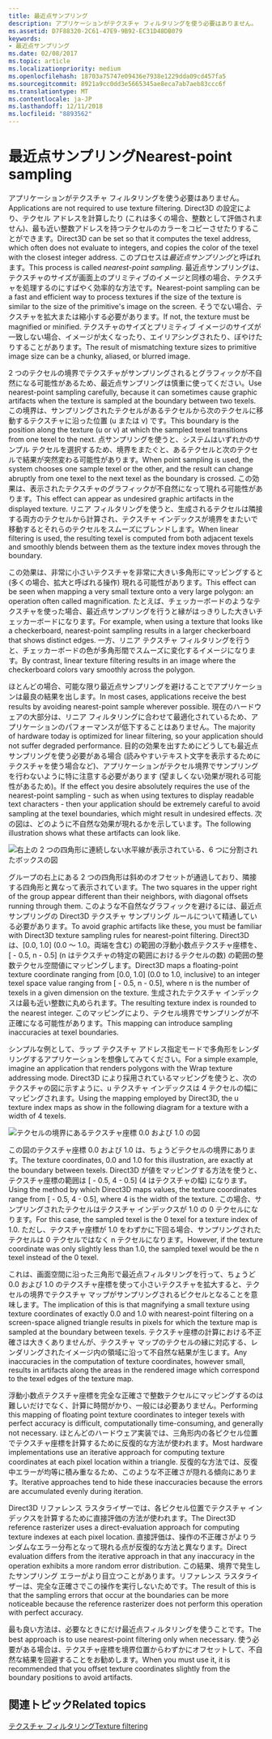 ```yaml
---
title: 最近点サンプリング
description: アプリケーションがテクスチャ フィルタリングを使う必要はありません。
ms.assetid: D7F88320-2C61-47E9-9B92-EC31D48DB079
keywords:
- 最近点サンプリング
ms.date: 02/08/2017
ms.topic: article
ms.localizationpriority: medium
ms.openlocfilehash: 18703a75747e09436e7938e1229dda09cd457fa5
ms.sourcegitcommit: 8921a9cc0dd3e5665345ae8eca7ab7aeb83ccc6f
ms.translationtype: MT
ms.contentlocale: ja-JP
ms.lasthandoff: 12/11/2018
ms.locfileid: "8893562"
---
```

# <a name="span-iddirect3dconceptsnearest-pointsamplingspannearest-point-sampling"></a><span data-ttu-id="86e56-104"><span id="direct3dconcepts.nearest-point_sampling"></span>最近点サンプリング</span><span class="sxs-lookup"><span data-stu-id="86e56-104"><span id="direct3dconcepts.nearest-point_sampling"></span>Nearest-point sampling</span></span>


<span data-ttu-id="86e56-105">アプリケーションがテクスチャ フィルタリングを使う必要はありません。</span><span class="sxs-lookup"><span data-stu-id="86e56-105">Applications are not required to use texture filtering.</span></span> <span data-ttu-id="86e56-106">Direct3D の設定により、テクセル アドレスを計算したり (これは多くの場合、整数として評価されません)、最も近い整数アドレスを持つテクセルのカラーをコピーさせたりすることができます。</span><span class="sxs-lookup"><span data-stu-id="86e56-106">Direct3D can be set so that it computes the texel address, which often does not evaluate to integers, and copies the color of the texel with the closest integer address.</span></span> <span data-ttu-id="86e56-107">このプロセスは*最近点サンプリング*と呼ばれます。</span><span class="sxs-lookup"><span data-stu-id="86e56-107">This process is called *nearest-point sampling*.</span></span> <span data-ttu-id="86e56-108">最近点サンプリングは、テクスチャのサイズが画面上のプリミティブのイメージと同様の場合、テクスチャを処理するのにすばやく効率的な方法です。</span><span class="sxs-lookup"><span data-stu-id="86e56-108">Nearest-point sampling can be a fast and efficient way to process textures if the size of the texture is similar to the size of the primitive's image on the screen.</span></span> <span data-ttu-id="86e56-109">そうでない場合、テクスチャを拡大または縮小する必要があります。</span><span class="sxs-lookup"><span data-stu-id="86e56-109">If not, the texture must be magnified or minified.</span></span> <span data-ttu-id="86e56-110">テクスチャのサイズとプリミティブ イメージのサイズが一致しない場合、イメージが太くなったり、エイリアシングされたり、ぼやけたりすることがあります。</span><span class="sxs-lookup"><span data-stu-id="86e56-110">The result of mismatching texture sizes to primitive image size can be a chunky, aliased, or blurred image.</span></span>

<span data-ttu-id="86e56-111">2 つのテクセルの境界でテクスチャがサンプリングされるとグラフィックが不自然になる可能性があるため、最近点サンプリングは慎重に使ってください。</span><span class="sxs-lookup"><span data-stu-id="86e56-111">Use nearest-point sampling carefully, because it can sometimes cause graphic artifacts when the texture is sampled at the boundary between two texels.</span></span> <span data-ttu-id="86e56-112">この境界は、サンプリングされたテクセルがあるテクセルから次のテクセルに移動するテクスチャに沿った位置 (u または v) です。</span><span class="sxs-lookup"><span data-stu-id="86e56-112">This boundary is the position along the texture (u or v) at which the sampled texel transitions from one texel to the next.</span></span> <span data-ttu-id="86e56-113">点サンプリングを使うと、システムはいずれかのサンプル テクセルを選択するため、境界をまたぐと、あるテクセルと次のテクセルで結果が突然変わる可能性があります。</span><span class="sxs-lookup"><span data-stu-id="86e56-113">When point sampling is used, the system chooses one sample texel or the other, and the result can change abruptly from one texel to the next texel as the boundary is crossed.</span></span> <span data-ttu-id="86e56-114">この効果は、表示されたテクスチャのグラフィックが不自然になって現れる可能性があります。</span><span class="sxs-lookup"><span data-stu-id="86e56-114">This effect can appear as undesired graphic artifacts in the displayed texture.</span></span> <span data-ttu-id="86e56-115">リニア フィルタリングを使うと、生成されるテクセルは隣接する両方のテクセルから計算され、テクスチャ インデックスが境界をまたいで移動するとそれらのテクセルをスムーズにブレンドします。</span><span class="sxs-lookup"><span data-stu-id="86e56-115">When linear filtering is used, the resulting texel is computed from both adjacent texels and smoothly blends between them as the texture index moves through the boundary.</span></span>

<span data-ttu-id="86e56-116">この効果は、非常に小さいテクスチャを非常に大きい多角形にマッピングすると (多くの場合、拡大と呼ばれる操作) 現れる可能性があります。</span><span class="sxs-lookup"><span data-stu-id="86e56-116">This effect can be seen when mapping a very small texture onto a very large polygon: an operation often called magnification.</span></span> <span data-ttu-id="86e56-117">たとえば、チェッカーボードのようなテクスチャを使った場合、最近点サンプリングを行うと縁がはっきりした大きいチェッカーボードになります。</span><span class="sxs-lookup"><span data-stu-id="86e56-117">For example, when using a texture that looks like a checkerboard, nearest-point sampling results in a larger checkerboard that shows distinct edges.</span></span> <span data-ttu-id="86e56-118">一方、リニア テクスチャ フィルタリングを行うと、チェッカーボードの色が多角形間でスムーズに変化するイメージになります。</span><span class="sxs-lookup"><span data-stu-id="86e56-118">By contrast, linear texture filtering results in an image where the checkerboard colors vary smoothly across the polygon.</span></span>

<span data-ttu-id="86e56-119">ほとんどの場合、可能な限り最近点サンプリングを避けることでアプリケーションは最良の結果を出します。</span><span class="sxs-lookup"><span data-stu-id="86e56-119">In most cases, applications receive the best results by avoiding nearest-point sample wherever possible.</span></span> <span data-ttu-id="86e56-120">現在のハードウェアの大部分は、リニア フィルタリングに合わせて最適化されているため、アプリケーションのパフォーマンスが低下することはありません。</span><span class="sxs-lookup"><span data-stu-id="86e56-120">The majority of hardware today is optimized for linear filtering, so your application should not suffer degraded performance.</span></span> <span data-ttu-id="86e56-121">目的の効果を出すためにどうしても最近点サンプリングを使う必要がある場合 (読みやすいテキスト文字を表示するためにテクスチャを使う場合など)、アプリケーションがテクセル境界でサンプリングを行わないように特に注意する必要があります (望ましくない効果が現れる可能性があるため)。</span><span class="sxs-lookup"><span data-stu-id="86e56-121">If the effect you desire absolutely requires the use of the nearest-point sampling - such as when using textures to display readable text characters - then your application should be extremely careful to avoid sampling at the texel boundaries, which might result in undesired effects.</span></span> <span data-ttu-id="86e56-122">次の図は、どのように不自然な効果が現れるかを示しています。</span><span class="sxs-lookup"><span data-stu-id="86e56-122">The following illustration shows what these artifacts can look like.</span></span>

![右上の 2 つの四角形に連続しない水平線が表示されている、6 つに分割されたボックスの図](images/ptrtfct.png)

<span data-ttu-id="86e56-124">グループの右上にある 2 つの四角形は斜めのオフセットが通過しており、隣接する四角形と異なって表示されています。</span><span class="sxs-lookup"><span data-stu-id="86e56-124">The two squares in the upper right of the group appear different than their neighbors, with diagonal offsets running through them.</span></span> <span data-ttu-id="86e56-125">このような不自然なグラフィックを避けるには、最近点サンプリングの Direct3D テクスチャ サンプリング ルールについて精通している必要があります。</span><span class="sxs-lookup"><span data-stu-id="86e56-125">To avoid graphic artifacts like these, you must be familiar with Direct3D texture sampling rules for nearest-point filtering.</span></span> <span data-ttu-id="86e56-126">Direct3D は、\[0.0, 1.0\] (0.0 ～ 1.0。両端を含む) の範囲の浮動小数点テクスチャ座標を、\[ - 0.5, n - 0.5\] (n はテクスチャの特定の範囲におけるテクセルの数) の範囲の整数テクセル空間値にマッピングします。</span><span class="sxs-lookup"><span data-stu-id="86e56-126">Direct3D maps a floating-point texture coordinate ranging from \[0.0, 1.0\] (0.0 to 1.0, inclusive) to an integer texel space value ranging from \[ - 0.5, n - 0.5\], where n is the number of texels in a given dimension on the texture.</span></span> <span data-ttu-id="86e56-127">生成されたテクスチャ インデックスは最も近い整数に丸められます。</span><span class="sxs-lookup"><span data-stu-id="86e56-127">The resulting texture index is rounded to the nearest integer.</span></span> <span data-ttu-id="86e56-128">このマッピングにより、テクセル境界でサンプリングが不正確になる可能性があります。</span><span class="sxs-lookup"><span data-stu-id="86e56-128">This mapping can introduce sampling inaccuracies at texel boundaries.</span></span>

<span data-ttu-id="86e56-129">シンプルな例として、ラップ テクスチャ アドレス指定モードで多角形をレンダリングするアプリケーションを想像してみてください。</span><span class="sxs-lookup"><span data-stu-id="86e56-129">For a simple example, imagine an application that renders polygons with the Wrap texture addressing mode.</span></span> <span data-ttu-id="86e56-130">Direct3D により採用されているマッピングを使うと、次のテクスチャの図に示すように、u テクスチャ インデックスは 4 テクセルの幅にマッピングされます。</span><span class="sxs-lookup"><span data-stu-id="86e56-130">Using the mapping employed by Direct3D, the u texture index maps as show in the following diagram for a texture with a width of 4 texels.</span></span>

![テクセルの境界にあるテクスチャ座標 0.0 および 1.0 の図](images/ptsmpprb.png)

<span data-ttu-id="86e56-132">この図のテクスチャ座標 0.0 および 1.0 は、ちょうどテクセルの境界にあります。</span><span class="sxs-lookup"><span data-stu-id="86e56-132">The texture coordinates, 0.0 and 1.0 for this illustration, are exactly at the boundary between texels.</span></span> <span data-ttu-id="86e56-133">Direct3D が値をマッピングする方法を使うと、テクスチャ座標の範囲は \[ - 0.5, 4 - 0.5\] (4 はテクスチャの幅) になります。</span><span class="sxs-lookup"><span data-stu-id="86e56-133">Using the method by which Direct3D maps values, the texture coordinates range from \[ - 0.5, 4 - 0.5\], where 4 is the width of the texture.</span></span> <span data-ttu-id="86e56-134">この場合、サンプリングされたテクセルはテクスチャ インデックスが 1.0 の 0 テクセルになります。</span><span class="sxs-lookup"><span data-stu-id="86e56-134">For this case, the sampled texel is the 0 texel for a texture index of 1.0.</span></span> <span data-ttu-id="86e56-135">ただし、テクスチャ座標が 1.0 をわずかに下回る場合、サンプリングされたテクセルは 0 テクセルではなく n テクセルになります。</span><span class="sxs-lookup"><span data-stu-id="86e56-135">However, if the texture coordinate was only slightly less than 1.0, the sampled texel would be the n texel instead of the 0 texel.</span></span>

<span data-ttu-id="86e56-136">これは、画面空間に沿った三角形で最近点フィルタリングを行って、ちょうど 0.0 および 1.0 のテクスチャ座標を使って小さいテクスチャを拡大すると、テクセルの境界でテクスチャ マップがサンプリングされるピクセルとなることを意味します。</span><span class="sxs-lookup"><span data-stu-id="86e56-136">The implication of this is that magnifying a small texture using texture coordinates of exactly 0.0 and 1.0 with nearest-point filtering on a screen-space aligned triangle results in pixels for which the texture map is sampled at the boundary between texels.</span></span> <span data-ttu-id="86e56-137">テクスチャ座標の計算における不正確さは大きくありませんが、テクスチャ マップのテクセルの縁に対応する、レンダリングされたイメージ内の領域に沿って不自然な結果が生じます。</span><span class="sxs-lookup"><span data-stu-id="86e56-137">Any inaccuracies in the computation of texture coordinates, however small, results in artifacts along the areas in the rendered image which correspond to the texel edges of the texture map.</span></span>

<span data-ttu-id="86e56-138">浮動小数点テクスチャ座標を完全な正確さで整数テクセルにマッピングするのは難しいだけでなく、計算に時間がかり、一般には必要ありません。</span><span class="sxs-lookup"><span data-stu-id="86e56-138">Performing this mapping of floating point texture coordinates to integer texels with perfect accuracy is difficult, computationally time-consuming, and generally not necessary.</span></span> <span data-ttu-id="86e56-139">ほとんどのハードウェア実装では、三角形内の各ピクセル位置でテクスチャ座標を計算するために反復的な方法が使われます。</span><span class="sxs-lookup"><span data-stu-id="86e56-139">Most hardware implementations use an iterative approach for computing texture coordinates at each pixel location within a triangle.</span></span> <span data-ttu-id="86e56-140">反復的な方法では、反復中エラーが均等に積み重なるため、このような不正確さが隠れる傾向にあります。</span><span class="sxs-lookup"><span data-stu-id="86e56-140">Iterative approaches tend to hide these inaccuracies because the errors are accumulated evenly during iteration.</span></span>

<span data-ttu-id="86e56-141">Direct3D リファレンス ラスタライザーでは、各ピクセル位置でテクスチャ インデックスを計算するために直接評価の方法が使われます。</span><span class="sxs-lookup"><span data-stu-id="86e56-141">The Direct3D reference rasterizer uses a direct-evaluation approach for computing texture indexes at each pixel location.</span></span> <span data-ttu-id="86e56-142">直接評価は、操作の不正確さがよりランダムなエラー分布となって現れる点が反復的な方法と異なります。</span><span class="sxs-lookup"><span data-stu-id="86e56-142">Direct evaluation differs from the iterative approach in that any inaccuracy in the operation exhibits a more random error distribution.</span></span> <span data-ttu-id="86e56-143">この結果、境界で発生したサンプリング エラーがより目立つことがあります。リファレンス ラスタライザーは、完全な正確さでこの操作を実行しないためです。</span><span class="sxs-lookup"><span data-stu-id="86e56-143">The result of this is that the sampling errors that occur at the boundaries can be more noticeable because the reference rasterizer does not perform this operation with perfect accuracy.</span></span>

<span data-ttu-id="86e56-144">最も良い方法は、必要なときにだけ最近点フィルタリングを使うことです。</span><span class="sxs-lookup"><span data-stu-id="86e56-144">The best approach is to use nearest-point filtering only when necessary.</span></span> <span data-ttu-id="86e56-145">使う必要がある場合は、テクスチャ座標を境界位置からわずかにオフセットして、不自然な結果を回避することをお勧めします。</span><span class="sxs-lookup"><span data-stu-id="86e56-145">When you must use it, it is recommended that you offset texture coordinates slightly from the boundary positions to avoid artifacts.</span></span>

## <a name="span-idrelated-topicsspanrelated-topics"></a><span data-ttu-id="86e56-146"><span id="related-topics"></span>関連トピック</span><span class="sxs-lookup"><span data-stu-id="86e56-146"><span id="related-topics"></span>Related topics</span></span>


[<span data-ttu-id="86e56-147">テクスチャ フィルタリング</span><span class="sxs-lookup"><span data-stu-id="86e56-147">Texture filtering</span></span>](texture-filtering.md)

 

 




